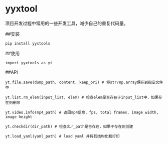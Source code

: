# yyxtool
项目开发过程中常用的一些开发工具，减少自己的重复代码量。


##安装
```
pip install yyxtools
```

##使用
```
import yyxtools as yt
```


##API
```
yt.file.save(dump_path, content, keep_ori) # 将str/np.array保存到指定文件中

yt.list.rm_elem(input_list, elem) # 检查elem是否存在于input_list中，如果存在则删除

yt.video.info(mp4_path) # 返回mp4信息，fps, total frames, image width, image height

yt.checkdir(dir_path) # 检查dir_path是否存在，如果不存在则创建

yt.load_yaml(yaml_path) # load yaml 并将其结构化和打印
```